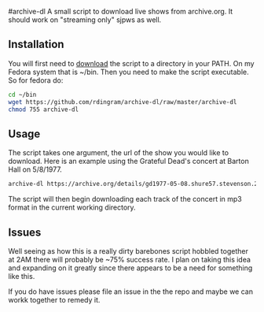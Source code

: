 #archive-dl
A small script to download live shows from archive.org. It should work on "streaming only" sjpws as well.

## Installation
You will first need to [download](https://github.com/rdingram/archive-dl/raw/master/archive-dl) the script to a directory in your PATH. On my Fedora system that is ~/bin. Then you need to make the script executable. So for fedora do:

```bash
cd ~/bin
wget https://github.com/rdingram/archive-dl/raw/master/archive-dl
chmod 755 archive-dl
```

## Usage

The script takes one argument, the url of the show you would like to download. Here is an example using the Grateful Dead's concert at Barton Hall on 5/8/1977.

```bash
archive-dl https://archive.org/details/gd1977-05-08.shure57.stevenson.29303.flac16
```

The script will then begin downloading each track of the concert in mp3 format in the current working directory.

## Issues

Well seeing as how this is a really dirty barebones script hobbled together at 2AM there will probably be ~75% success rate. I plan on taking this idea and expanding on it greatly since there appears to be a need for something like this.

If you do have issues please file an issue in the the repo and maybe we can workk together to remedy it.
